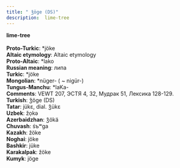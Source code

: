 ```yaml
---
title: " ǯöge (DS)"
description:  lime-tree
---
```

<strong> lime-tree</strong><br><br>
<strong>Proto-Turkic</strong>:  *jöke<br>
<strong>Altaic etymology</strong>:  Altaic etymology<br>
<strong> Proto-Altaic</strong>:  *lako<br>
<strong>Russian meaning</strong>:  липа<br>
<strong>Turkic</strong>:  *jöke<br>
<strong>Mongolian</strong>:  *nüger- ( ~ nigür-)<br>
<strong>Tungus-Manchu</strong>:  *laKa-<br>
<strong>Comments</strong>:  VEWT 207, ЭСТЯ 4, 32, Мудрак 51, Лексика 128-129.<br>
<strong>Turkish</strong>:  ǯöge (DS)<br>
<strong>Tatar</strong>:  jükɛ, dial. ǯükɛ<br>
<strong>Uzbek</strong>:  žọkǝ<br>
<strong>Azerbaidzhan</strong>:  ǯökä<br>
<strong>Chuvash</strong>:  śъʷga<br>
<strong>Kazakh</strong>:  žöke<br>
<strong>Noghai</strong>:  jöke<br>
<strong>Bashkir</strong>:  jüke<br>
<strong>Karakalpak</strong>:  žöke<br>
<strong>Kumyk</strong>:  jöge<br>


